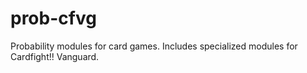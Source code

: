 prob-cfvg
=========

Probability modules for card games. Includes specialized modules for Cardfight!! Vanguard.
